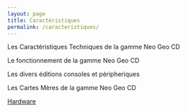 ```yaml
---
layout: page
title: Caractéristiques
permalink: /caracteristiques/
---
```


Les Caractéristiques Techniques de la gamme Neo Geo CD 

Le fonctionnement de la gamme Neo Geo CD 

Les divers éditions consoles et péripheriques 

Les Cartes Mères de la gamme Neo Geo CD 

[Hardware](/caracteristiques/hard/)